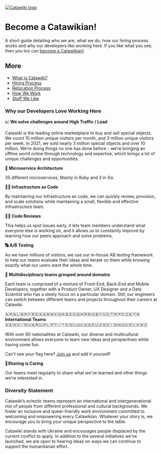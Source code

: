 [![Catawiki logo](catawiki.png)](https://www.catawiki.com)

# Become a Catawikian!

A short guide detailing who we are, what we do, how our hiring process works and why our developers like working here. If you like what you see, then you too can [become a Catawikian!](https://www.catawiki.com/jobs/)

## More

- [What is Catawiki?](What%20is%20Catawiki.md)
- [Hiring Process](Hiring%20Process.md)
- [Relocation Process](Relocation%20Process.md)
- [How We Work](How%20We%20Work.md)
- [Stuff We Like](Stuff%20We%20Like.md)

### Why our Developers Love Working Here

**📈 We solve challenges around High Traffic / Load**

Catawiki is the leading online marketplace to buy and sell special objects. We count 10 million unique visitors per month, and 3 million unique visitors per week. In 2021, we sold nearly 3 million special objects and over 10 million. We’re doing things no one has done before - we’re bringing an offline world online through technology and expertise, which brings a lot of unique challenges and opportunities. 

**💎 Microservice Architecture**

35 different microservices, Mainly in Ruby and 3 in Go.

**👩‍💻 Infrastructure as Code**

By maintaining our infrastructure as code, we can quickly review, provision, and scale solutions while maintaining a small, flexible and effective infrastructure team.

**👨‍🎓 Code Reviews**

This helps us spot issues early, it lets team members understand what everyone else is working on, and it allows us to constantly improve by learning how our peers approach and solve problems.

**🔠 A/B Testing**

As we have millions of visitors, we use our in-house AB testing framework to help our teams evaluate their ideas and iterate on them while knowing exactly what our users want the whole time.

**👥 Multidisciplinary teams grouped around domains**

Each team is comprised of a mixture of Front-End, Back-End and Mobile Developers, together with a Product Owner, UX Designer and a Data Scientist who has a steely focus on a particular domain. Still, our engineers can switch between different teams and projects throughout their careers at Catawiki

🇦🇷🇳🇱🇧🇷🇫🇷🇪🇦🇦🇲🇲🇰🇬🇷🇧🇪🇬🇧🇭🇷🇷🇴🇧🇾🇺🇸🇹🇷🇵🇰🇿🇦🇹🇼   
**International Teams**  
🇩🇪🇭🇺🇮🇷🇺🇦🇷🇺🇵🇱🇵🇹🇮🇹🇪🇬🇨🇴🇨🇦🇬🇪🇺🇿🇩🇿🇮🇳🇳🇬🇨🇷🇱🇰🇦🇿 

With over 60 nationalities at Catawiki, our diverse and multicultural environment allows everyone to learn new ideas and perspectives while having some fun.

Can't see your flag here? [Join us](https://www.catawiki.com/jobs) and add it yourself!

**🤗Sharing is Caring**

Our teams meet regularly to share what we've learned and other things we're interested in. 

### Diversity Statement

Catawiki’s eclectic teams represent an international and intergenerational mix of people from different professional and cultural backgrounds. We foster an inclusive and queer-friendly work environment committed to welcoming and empowering every Catawikian. Whatever your story is, we encourage you to bring your unique perspective to the table.

Catawiki stands with Ukraine and encourages people displaced by the current conflict to apply. In addition to the several initiatives we’ve launched, we are open to hearing ideas on ways we can continue to support the humanitarian effort.

